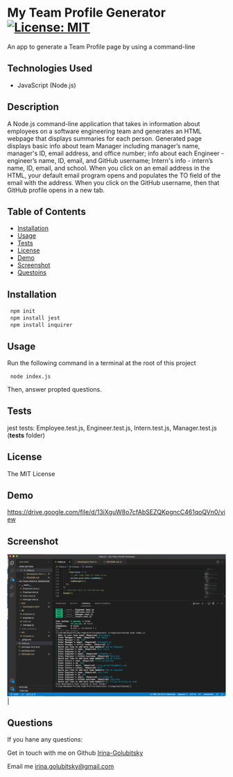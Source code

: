 # My Team Profile Generator [![License: MIT](https://img.shields.io/badge/License-MIT-yellow.svg)](https://opensource.org/licenses/MIT)
An app to generate a Team Profile page by using a command-line 

## Technologies Used

* JavaScript (Node.js)

## Description 

A Node.js command-line application that takes in information about employees on a software engineering team and generates an HTML webpage that displays summaries for each person. Generated page displays basic info about team Manager including manager’s name, manager's ID, email address, and office number; info about each Engineer - engineer’s name, ID, email, and GitHub username; Intern's info - intern’s name, ID, email, and school. When you  click on an email address in the HTML, your default email program opens and populates the TO field of the email with the address. When you click on the GitHub username, then that GitHub profile opens in a new tab.

## Table of Contents 
- [Installation](#installation)
- [Usage](#usage)
- [Tests](#tests)
- [License](#license)
- [Demo](#demo)
- [Screenshot](#screenshot)
- [Questoins](#questions)
  
## Installation 
   ``` 
    npm init
    npm install jest
    npm install inquirer
   ```
  
## Usage
  Run the following command in a terminal at the root of this project 
   ```
    node index.js
   ```
   Then, answer propted questions.

## Tests
  
  jest tests: 
  Employee.test.js, Engineer.test.js, Intern.test.js, Manager.test.js (__tests__ folder)

## License 
  
  The MIT License

## Demo
  
  https://drive.google.com/file/d/13iXguW8o7cfAbSEZQKpgncC461qoQVn0/view

## Screenshot
  
  ![alt text](Screenshot.png)|  
   
## Questions
  If you hane any questions:
  
  Get in touch with me on Github [Irina-Golubitsky](https://github.com/Irina-Golubitsky)
  
  Email me irina.golubitsky@gmail.com

